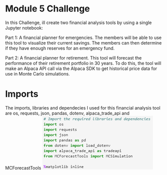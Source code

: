 # Module 5 Challenge

In this Challenge, ill create two financial analysis tools by using a single Jupyter notebook:

Part 1: A financial planner for emergencies. The members will be able to use this tool to visualize their current savings. The members can then determine if they have enough reserves for an emergency fund.

Part 2: A financial planner for retirement. This tool will forecast the performance of their retirement portfolio in 30 years. To do this, the tool will make an Alpaca API call via the Alpaca SDK to get historical price data for use in Monte Carlo simulations.


# Imports

The imports, libraries and dependecies I used for this financial analysis tool are  os, requests, json, pandas, dotenv, alpaca_trade_api and 
MCForecastTools
![alt text](https://github.com/reiccv/Module_5_Challenge/blob/main/Images/imports_mod5.PNG)


# 